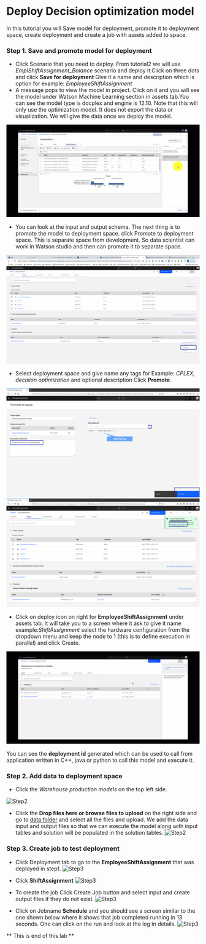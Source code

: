 # Deploy Decision optimization model

 In this tutorial you will Save model for deployment, promote it to deployment space, create deployment and create a job with assets added to space.

### Step 1. Save and promote model for deployment

 - Click Scenario that you need to deploy. From tutorial2 we will use *EmplShiftAssignment_Balance* scenario and deploy it.Click on three dots and click **Save for deployment** Give it a name and description which is option for example: *EmployeeShiftAssignment*
 - A message pops to view the model in project. Click on it and you will see the model under Watson Machine Learning section in assets tab.You can see the model type is docplex and engine is 12.10. Note that this will only use the optimization model. It does not export the data or visualization. We will give the data once we deploy the model.

 ![Step1](../images/Tutorial2-Step1.gif)

- You can look at the input and output schema. The next thing is to promote the model to deployment space. click Promote to deployment space. This is separate space from development. So data scientist can work in Watson studio and then can promote it to separate space.

 ![Step1](../images/Tutorial2-Step1b.png)

- Select deployment space and give name any tags for Example: *CPLEX, decision optimization* and optional description Click **Promote**.

![Step1](../images/Tutorial2-Step1c.png)
![Step1](../images/Tutorial2-Step1d.png)

- Click on deploy icon on right for **EmployeeShiftAssignment** under assets tab. It will take you to a screen where it ask to give it name example:*ShiftAssignment* select the hardware configuration from the dropdown menu and keep the node to 1 (this is to define execution in parallel) and click Create.

![Step1](../images/Tutorial2-Step1e.gif)

You can see the **deployment id** generated which can be used to call from application written in C++, java or python to call this model and execute it.

### Step 2. Add data to deployment space

- Click the *Warehouse production models* on the top left side.

![Step2](../images/Tutorial3-Step2a.png)

- Click the **Drop files here or browse files to upload** on the right side and go to [data folder]() and select all the files and upload. We add the data input and output files so that we can execute the model along with input tables and solution will be populated in the solution tables.
![Step2](../images/Tutorial3-Step2.gif)

### Step 3. Create job to test deployment
- Click Deployment tab to go to the **EmployeeShiftAssignment** that was deployed in step1.
![Step3](../images/Tutorial3-Step3a.png)

- Click **ShiftAssignment**
![Step3](../images/Tutorial3-Step3b.png)

- To create the job Click Create Job button and select input and create output files if they do not exist.
![Step3](../images/Tutorial3-Step3c.gif)

- Click on Jobname **Schedule** and you should see a screen similar to the one shown below where it shows that job completed running in 13 seconds. One can click on the run and look at the log in details.
![Step3](../images/Tutorial3-Step3d.png)

** This is end of this lab **
